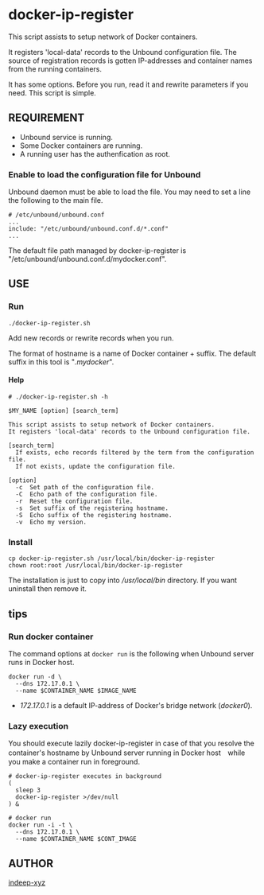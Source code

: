 docker-ip-register
====

This script assists to setup network of Docker containers.

It registers 'local-data' records to the Unbound configuration file. The source of registration records is gotten IP-addresses and container names from the running containers.

It has some options. Before you run, read it and rewrite parameters if you need. This script is simple.

REQUIREMENT
----

- Unbound service is running.
- Some Docker containers are running.
- A running user has the authenfication as root.

### Enable to load the configuration file for Unbound

Unbound daemon must be able to load the file. You may need to set a line the following to the main file.

~~~
# /etc/unbound/unbound.conf
...
include: "/etc/unbound/unbound.conf.d/*.conf"
...
~~~

The default file path managed by docker-ip-register is "/etc/unbound/unbound.conf.d/mydocker.conf".

USE
----

### Run

~~~shell
./docker-ip-register.sh
~~~

Add new records or rewrite records when you run.

The format of hostname is a name of Docker container + suffix. The default suffix in this tool is "_.mydocker_".

#### Help

~~~
# ./docker-ip-register.sh -h

$MY_NAME [option] [search_term]

This script assists to setup network of Docker containers.
It registers 'local-data' records to the Unbound configuration file.

[search_term]
  If exists, echo records filtered by the term from the configuration file.
  If not exists, update the configuration file.

[option]
  -c  Set path of the configuration file.
  -C  Echo path of the configuration file.
  -r  Reset the configuration file.
  -s  Set suffix of the registering hostname.
  -S  Echo suffix of the registering hostname.
  -v  Echo my version.
~~~

### Install

~~~shell
cp docker-ip-register.sh /usr/local/bin/docker-ip-register
chown root:root /usr/local/bin/docker-ip-register
~~~

The installation is just to copy into _/usr/local/bin_ directory. If you want uninstall then remove it.

tips
----

### Run docker container

The command options at `docker run` is the following when Unbound server runs in Docker host.

~~~shell
docker run -d \
  --dns 172.17.0.1 \
  --name $CONTAINER_NAME $IMAGE_NAME
~~~

- _172.17.0.1_ is a default IP-address of Docker's bridge network (_docker0_).

### Lazy execution

You should execute lazily docker-ip-register in case of that you resolve the container's hostname by Unbound server running in Docker host　while you make a container run in foreground.

~~~shell
# docker-ip-register executes in background
(
  sleep 3
  docker-ip-register >/dev/null
) &

# docker run
docker run -i -t \
  --dns 172.17.0.1 \
  --name $CONTAINER_NAME $CONT_IMAGE
~~~

AUTHOR
----

[indeep-xyz](http://indeep.xyz/)
